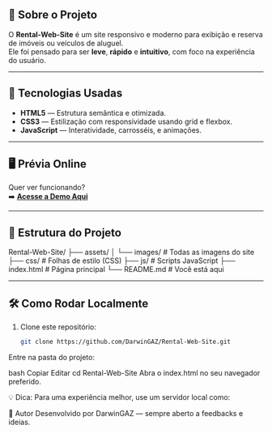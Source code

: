 ## 📖 Sobre o Projeto

O **Rental-Web-Site** é um site responsivo e moderno para exibição e reserva de imóveis ou veículos de aluguel.  
Ele foi pensado para ser **leve**, **rápido** e **intuitivo**, com foco na experiência do usuário.

---

## 🚀 Tecnologias Usadas

- **HTML5** — Estrutura semântica e otimizada.
- **CSS3** — Estilização com responsividade usando grid e flexbox.
- **JavaScript** — Interatividade, carrosséis, e animações.

---

## 🖥️ Prévia Online

Quer ver funcionando?  
➡️ [**Acesse a Demo Aqui**](https://rental-web-site.vercel.app/)

---

## 📂 Estrutura do Projeto

Rental-Web-Site/
├── assets/
│ └── images/ # Todas as imagens do site
├── css/ # Folhas de estilo (CSS)
├── js/ # Scripts JavaScript
├── index.html # Página principal
└── README.md # Você está aqui

---

## 🛠️ Como Rodar Localmente

1. Clone este repositório:
   ```bash
   git clone https://github.com/DarwinGAZ/Rental-Web-Site.git
Entre na pasta do projeto:

bash
Copiar
Editar
cd Rental-Web-Site
Abra o index.html no seu navegador preferido.

💡 Dica: Para uma experiência melhor, use um servidor local como:

💌 Autor
Desenvolvido por DarwinGAZ — sempre aberto a feedbacks e ideias.
